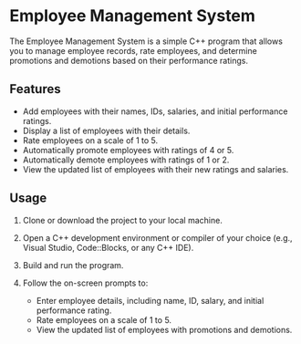 # Employee Management System

The Employee Management System is a simple C++ program that allows you to manage employee records, rate employees, and determine promotions and demotions based on their performance ratings.

## Features

- Add employees with their names, IDs, salaries, and initial performance ratings.
- Display a list of employees with their details.
- Rate employees on a scale of 1 to 5.
- Automatically promote employees with ratings of 4 or 5.
- Automatically demote employees with ratings of 1 or 2.
- View the updated list of employees with their new ratings and salaries.

## Usage

1. Clone or download the project to your local machine.

2. Open a C++ development environment or compiler of your choice (e.g., Visual Studio, Code::Blocks, or any C++ IDE).

3. Build and run the program.

4. Follow the on-screen prompts to:

   - Enter employee details, including name, ID, salary, and initial performance rating.
   - Rate employees on a scale of 1 to 5.
   - View the updated list of employees with promotions and demotions.

